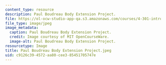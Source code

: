 ```yaml
---
content_type: resource
description: Paul Boudreau Body Extension Project.
file: https://ol-ocw-studio-app-qa.s3.amazonaws.com/courses/4-301-introduction-to-the-visual-arts-spring-2007/c9126c394572aa80cee385451705747e_PaulBoudreauBodyExtensionProject.jpeg
file_type: image/jpeg
image_metadata:
  caption: Paul Boudreau Body Extension Project.
  credit: Image courtesy of MIT OpenCourseWare.
  image-alt: Paul Boudreau Body Extension Project.
resourcetype: Image
title: Paul Boudreau Body Extension Project.jpeg
uid: c9126c39-4572-aa80-cee3-85451705747e
---
```

